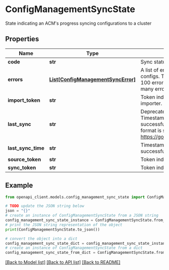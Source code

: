 # ConfigManagementSyncState

State indicating an ACM's progress syncing configurations to a cluster

## Properties

Name | Type | Description | Notes
------------ | ------------- | ------------- | -------------
**code** | **str** | Sync status code | [optional] 
**errors** | [**List[ConfigManagementSyncError]**](ConfigManagementSyncError.md) | A list of errors resulting from problematic configs. This list will be truncated after 100 errors, although it is unlikely for that many errors to simultaneously exist. | [optional] 
**import_token** | **str** | Token indicating the state of the importer. | [optional] 
**last_sync** | **str** | Deprecated: use last_sync_time instead. Timestamp of when ACM last successfully synced the repo The time format is specified in https://golang.org/pkg/time/#Time.String | [optional] 
**last_sync_time** | **str** | Timestamp type of when ACM last successfully synced the repo | [optional] 
**source_token** | **str** | Token indicating the state of the repo. | [optional] 
**sync_token** | **str** | Token indicating the state of the syncer. | [optional] 

## Example

```python
from openapi_client.models.config_management_sync_state import ConfigManagementSyncState

# TODO update the JSON string below
json = "{}"
# create an instance of ConfigManagementSyncState from a JSON string
config_management_sync_state_instance = ConfigManagementSyncState.from_json(json)
# print the JSON string representation of the object
print(ConfigManagementSyncState.to_json())

# convert the object into a dict
config_management_sync_state_dict = config_management_sync_state_instance.to_dict()
# create an instance of ConfigManagementSyncState from a dict
config_management_sync_state_from_dict = ConfigManagementSyncState.from_dict(config_management_sync_state_dict)
```
[[Back to Model list]](../README.md#documentation-for-models) [[Back to API list]](../README.md#documentation-for-api-endpoints) [[Back to README]](../README.md)


